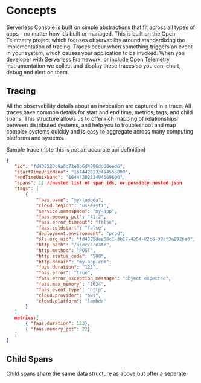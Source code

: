 <!--
title: Concepts
menuText: Concepts
description: Overview of concepts used on serevrless console. 
menuOrder: 1
-->

# Concepts 
Serverless Console is built on simple abstractions that fit across all types of 
apps - no matter how it’s built or managed. This is built on the Open Telemetry project 
which focuses observability around standardizing the implementation of tracing. 
Traces occur when something triggers an event in your system, which causes your 
application to be invoked.  When you developer with Serverless Framework, 
or include [Open Telemetry](https://opentelemetry.io/) instrumentation we collect 
and display these traces so you can, chart, debug and alert on them. 

## Tracing
All the observability details about an invocation are captured in a trace. 
All traces have common details for start and end time, metrics, tags, and child 
spans. This structure allows us to offer rich mapping of relationships between 
distributed systems, and help you to troubleshoot and map complex systems quickly 
and is easy to aggregate across many computing platforms and systems.

Sample trace (note this is not an accurate api definition)

```json
{
   "id": "fd432523c9a0d72e0b6d4886dd68eed6",
   "startTimeUnixNano": "1644420233494556000",
   "endTimeUnixNano": "1644420233494669600",
   "spans": [] //nested list of span ids, or possibly nested json
   "tags": [
       {
           "faas.name": "my-lambda",
           "cloud.region": "us-east1",
           "service.namespace": "my-app",
           "faas.memory_pct": "41.2",
           "faas.error_timeout": "false",
           "faas.coldstart": "false",
           "deployment.environment": "prod",
           "sls.org_uid": "fd4325dee56c1-3b17-4254-82b6-39af3a892ba0",
           "http.path": "/user/create",
           "http.method": "POST",
           "http.status_code": "500",
           "http.domain": "my-app.com",
           "faas.duration": "123",
           "faas.error": "true",
           "faas.error_exception_message": "object expected",
           "faas.max_memory": "1024",
           "faas.event_type": "http",
           "cloud.provider": "aws",
           "cloud.platform": "lambda"
       }
   ]
   metrics:[
       { "faas.duration": 123},
       { "faas.memory_pct": 22}
   ]
}
```

## Child Spans
Child spans share the same data structure as above but offer a seperate

